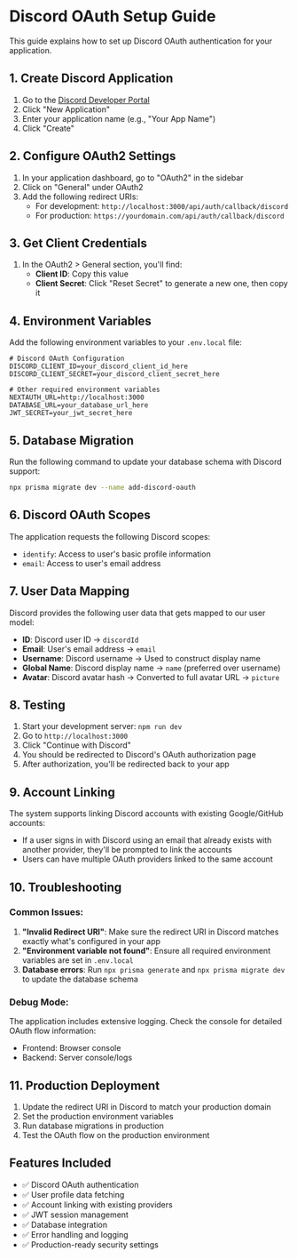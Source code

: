 # Discord OAuth Setup Guide

This guide explains how to set up Discord OAuth authentication for your application.

## 1. Create Discord Application

1. Go to the [Discord Developer Portal](https://discord.com/developers/applications)
2. Click "New Application"
3. Enter your application name (e.g., "Your App Name")
4. Click "Create"

## 2. Configure OAuth2 Settings

1. In your application dashboard, go to "OAuth2" in the sidebar
2. Click on "General" under OAuth2
3. Add the following redirect URIs:
   - For development: `http://localhost:3000/api/auth/callback/discord`
   - For production: `https://yourdomain.com/api/auth/callback/discord`

## 3. Get Client Credentials

1. In the OAuth2 > General section, you'll find:
   - **Client ID**: Copy this value
   - **Client Secret**: Click "Reset Secret" to generate a new one, then copy it

## 4. Environment Variables

Add the following environment variables to your `.env.local` file:

```env
# Discord OAuth Configuration
DISCORD_CLIENT_ID=your_discord_client_id_here
DISCORD_CLIENT_SECRET=your_discord_client_secret_here

# Other required environment variables
NEXTAUTH_URL=http://localhost:3000
DATABASE_URL=your_database_url_here
JWT_SECRET=your_jwt_secret_here
```

## 5. Database Migration

Run the following command to update your database schema with Discord support:

```bash
npx prisma migrate dev --name add-discord-oauth
```

## 6. Discord OAuth Scopes

The application requests the following Discord scopes:
- `identify`: Access to user's basic profile information
- `email`: Access to user's email address

## 7. User Data Mapping

Discord provides the following user data that gets mapped to our user model:

- **ID**: Discord user ID → `discordId`
- **Email**: User's email address → `email`
- **Username**: Discord username → Used to construct display name
- **Global Name**: Discord display name → `name` (preferred over username)
- **Avatar**: Discord avatar hash → Converted to full avatar URL → `picture`

## 8. Testing

1. Start your development server: `npm run dev`
2. Go to `http://localhost:3000`
3. Click "Continue with Discord"
4. You should be redirected to Discord's OAuth authorization page
5. After authorization, you'll be redirected back to your app

## 9. Account Linking

The system supports linking Discord accounts with existing Google/GitHub accounts:
- If a user signs in with Discord using an email that already exists with another provider, they'll be prompted to link the accounts
- Users can have multiple OAuth providers linked to the same account

## 10. Troubleshooting

### Common Issues:

1. **"Invalid Redirect URI"**: Make sure the redirect URI in Discord matches exactly what's configured in your app
2. **"Environment variable not found"**: Ensure all required environment variables are set in `.env.local`
3. **Database errors**: Run `npx prisma generate` and `npx prisma migrate dev` to update the database schema

### Debug Mode:

The application includes extensive logging. Check the console for detailed OAuth flow information:
- Frontend: Browser console
- Backend: Server console/logs

## 11. Production Deployment

1. Update the redirect URI in Discord to match your production domain
2. Set the production environment variables
3. Run database migrations in production
4. Test the OAuth flow on the production environment

## Features Included

- ✅ Discord OAuth authentication
- ✅ User profile data fetching
- ✅ Account linking with existing providers
- ✅ JWT session management
- ✅ Database integration
- ✅ Error handling and logging
- ✅ Production-ready security settings